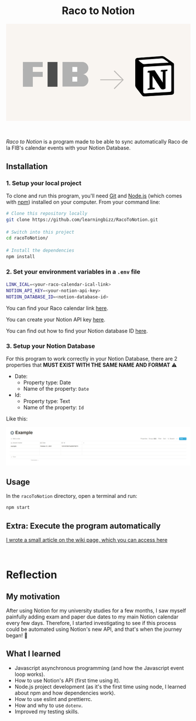 <h1 align="center"><strong> Raco to Notion </h1></strong>

<p align="center">
  <img src="img/racoToNotion-illustration.png" alt="drawing" width="550"/>
</p>
<br>

_Raco to Notion_ is a program made to be able to sync automatically Raco de la FIB's calendar events with your Notion Database.

## **Installation**

### 1. Setup your local project

To clone and run this program, you'll need [Git](https://git-scm.com) and [Node.js](https://nodejs.org/en/download/) (which comes with [npm](http://npmjs.com)) installed on your computer. From your command line:

```zsh
# Clone this repository locally
git clone https://github.com/learningbizz/RacoToNotion.git

# Switch into this project
cd racoToNotion/

# Install the dependencies
npm install
```

### 2. Set your environment variables in a `.env` file

```zsh
LINK_ICAL=<your-raco-calendar-ical-link>
NOTION_API_KEY=<your-notion-api-key>
NOTION_DATABASE_ID=<notion-database-id>
```

You can find your Raco calendar link [here](img/raco_calendari.png).

You can create your Notion API key [here](https://www.notion.com/my-integrations).

You can find out how to find your Notion database ID [here](https://stackoverflow.com/questions/67728038/where-to-find-database-id-for-my-database-in-notion).

### 3. Setup your Notion Database

For this program to work correctly in your Notion Database, there are 2 properties that **MUST EXIST WITH THE SAME NAME AND FORMAT** ⚠️

-   Date:
    -  Property type: Date
    -  Name of the property: `Date`
-   Id:
    -   Property type: Text
    -   Name of the property: `Id`

Like this:

![](img/example_database.png)

## Usage

In the `racoToNotion` directory, open a terminal and run:

```zsh
npm start
```

## **Extra: Execute the program automatically**
[I wrote a small article on the wiki page, which you can access here](https://github.com/learningbizz/RacoToNotion/wiki/Automatic-execution)

<br>

# **Reflection**

## **My motivation**

After using Notion for my university studies for a few months, I saw myself painfully adding exam and paper due dates to my main Notion calendar every few days. Therefore, I started investigating to see if this process could be automated using Notion's new API, and that's when the journey began! 🚢

## **What I learned**

-   Javascript asynchronous programming (and how the Javascript event loop works).
-   How to use Notion's API (first time using it).
-   Node.js project development (as it's the first time using node, I learned about npm and how dependencies work).
-   How to use eslint and prettierrc.
-   How and why to use `dotenv`.
-   Improved my testing skills.
